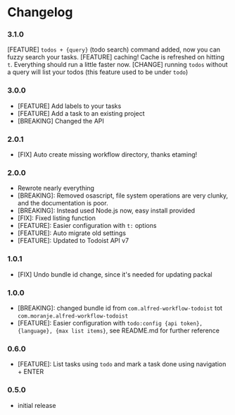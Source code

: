 # Changelog

### 3.1.0
[FEATURE] `todos + {query}` (todo search) command added, now you can fuzzy search your tasks.
[FEATURE] caching! Cache is refreshed on hitting `t`. Everything should run a little faster now.
[CHANGE] running `todos` without a query will list your todos (this feature used to be under `todo`)

### 3.0.0
- [FEATURE] Add labels to your tasks
- [FEATURE] Add a task to an existing project
- [BREAKING] Changed the API

### 2.0.1
- [FIX] Auto create missing workflow directory, thanks etaming!

### 2.0.0
- Rewrote nearly everything
- [BREAKING]: Removed osascript, file system operations are very clunky, and the documentation is poor.
- [BREAKING]: Instead used Node.js now, easy install provided
- [FIX]: Fixed listing function
- [FEATURE]: Easier configuration with `t:` options
- [FEATURE]: Auto migrate old settings
- [FEATURE]: Updated to Todoist API v7 

### 1.0.1
- [FIX] Undo bundle id change, since it's needed for updating packal

### 1.0.0   
- [BREAKING]: changed bundle id from `com.alfred-workflow-todoist` tot `com.moranje.alfred-workflow-todoist`
- [FEATURE]: Easier configuration with `todo:config {api token}, {language}, {max list items}`, see README.md for further reference

### 0.6.0
- [FEATURE]: List tasks using `todo` and mark a task done using navigation + ENTER

### 0.5.0
- initial release